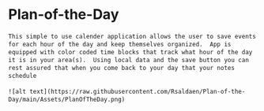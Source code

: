 # Plan-of-the-Day

    This simple to use calender application allows the user to save events for each hour of the day and keep themselves organized.  App is equipped with color coded time blocks that track what hour of the day it is in your area(s).  Using local data and the save button you can rest assured that when you come back to your day that your notes schedule 
    
    ![alt text](https://raw.githubusercontent.com/Rsaldaen/Plan-of-the-Day/main/Assets/PlanOfTheDay.png)
